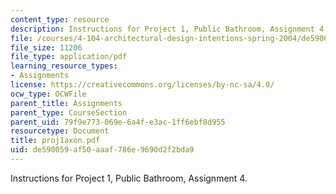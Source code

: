 ```yaml
---
content_type: resource
description: Instructions for Project 1, Public Bathroom, Assignment 4.
file: /courses/4-104-architectural-design-intentions-spring-2004/de590059af50aaaf786e9690d2f2bda9_proj1axon.pdf
file_size: 11206
file_type: application/pdf
learning_resource_types:
- Assignments
license: https://creativecommons.org/licenses/by-nc-sa/4.0/
ocw_type: OCWFile
parent_title: Assignments
parent_type: CourseSection
parent_uid: 79f9e773-069e-6a4f-e3ac-1ff6ebf8d955
resourcetype: Document
title: proj1axon.pdf
uid: de590059-af50-aaaf-786e-9690d2f2bda9
---
```

Instructions for Project 1, Public Bathroom, Assignment 4.